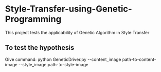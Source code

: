 # Style-Transfer-using-Genetic-Programming
This project tests the applicability of Genetic Algorithm in Style Transfer

## To test the hypothesis
Give command:
python GeneticDriver.py --content_image path-to-content-image --style_image path-to-style-image

